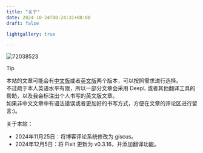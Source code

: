 ```yaml
---
title: "关于"
date: 2024-10-24T00:24:31+08:00
draft: false

lightgallery: true

---
```

![72038523](72038523_p0.webp)

> [!TIP]
> 本站的文章可能会有[中文版](https://blog.mulbry.top/)或者[英文版](https://blog.mulbry.top/en/)两个版本，可以按照需求进行选择。\
> 不过疏于本人英语水平有限，所以一部分文章会采用 DeepL 或者其他翻译工具的帮助，以及我会标注出个人书写的英文版文章。\
> 如果非中文文章中有语法错误或者更加好的书写方式，方便在文章的评论区进行留言:)。

关于本站：

- 2024年11月25日：将博客评论系统修改为 giscus。
- 2024年12月5日：将 Fixit 更新为 v0.3.16，并添加翻译功能。
